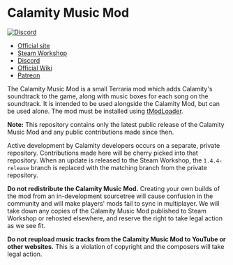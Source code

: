 # Calamity Music Mod
[![Discord](https://img.shields.io/discord/225030931008847874)](https://discord.gg/calamity)
- [Official site](https://calamitymod.com/)
- [Steam Workshop](https://calamitymod.com/downloadmusic/)
- [Discord](https://discord.gg/calamity)
- [Official Wiki](https://calamitymod.wiki.gg/)
- [Patreon](https://patreon.com/fabsol)

The Calamity Music Mod is a small Terraria mod which adds Calamity's soundtrack to the game, along with music boxes for each song on the soundtrack. It is intended to be used alongside the Calamity Mod, but can be used alone. The mod must be installed using [tModLoader](https://github.com/tModLoader/tModLoader).

**Note:** This repository contains only the latest public release of the Calamity Music Mod and any public contributions made since then.

Active development by Calamity developers occurs on a separate, private repository. Contributions made here will be cherry picked into that repository. When an update is released to the Steam Workshop, the `1.4.4-release` branch is replaced with the matching branch from the private repository.

**Do not redistribute the Calamity Music Mod.** Creating your own builds of the mod from an in-development sourcetree will cause confusion in the community and will make players' mods fail to sync in multiplayer. We will take down any copies of the Calamity Music Mod published to Steam Workshop or rehosted elsewhere, and reserve the right to take legal action as we see fit.

**Do not reupload music tracks from the Calamity Music Mod to YouTube or other websites.** This is a violation of copyright and the composers will take legal action.